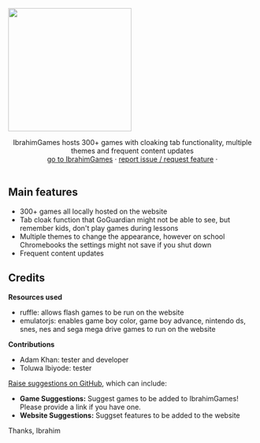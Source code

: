 <img src="https://i.ibb.co/KDMHcwX/unnamed.png" width="250" height="250">
  <p align="center">
    IbrahimGames hosts 300+ games with cloaking tab functionality, multiple themes and frequent content updates
    <br/>
    <a href="https://iza165.github.io/IbrahimGames/">go to IbrahimGames</a>
    ·
    <a href="https://github.com/iza165/IbrahimGames/issues/new/choose">report issue / request feature</a>
    ·
    <br>
    <br>
  </p>

## Main features
- 300+ games all locally hosted on the website
- Tab cloak function that GoGuardian might not be able to see, but remember kids, don't play games during lessons
- Multiple themes to change the appearance, however on school Chromebooks the settings might not save if you shut down
- Frequent content updates

## Credits
**Resources used**
- ruffle: allows flash games to be run on the website
- emulatorjs: enables game boy color, game boy advance, nintendo ds, snes, nes and sega mega drive games to run on the website 

**Contributions**
- Adam Khan: tester and developer
- Toluwa Ibiyode: tester

[Raise suggestions on GitHub](https://github.com/iza165/IbrahimGames/issues/new/choose), which can include:
- **Game Suggestions:** Suggest games to be added to IbrahimGames! Please provide a link if you have one.
- **Website Suggestions:** Suggset features to be added to the website

Thanks,
Ibrahim
